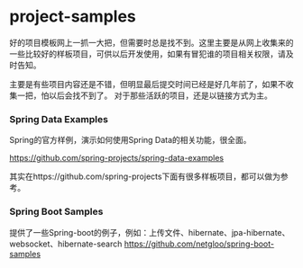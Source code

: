 # project-samples
好的项目模板网上一抓一大把，但需要时总是找不到。这里主要是从网上收集来的一些比较好的样板项目，可供以后开发使用，如果有冒犯谁的项目相关权限，请及时告知。

主要是有些项目内容还是不错，但明显最后提交时间已经是好几年前了，如果不收集一把，怕以后会找不到了。
对于那些活跃的项目，还是以链接方式为主。

### Spring Data Examples
Spring的官方样例，演示如何使用Spring Data的相关功能，很全面。

https://github.com/spring-projects/spring-data-examples

其实在https://github.com/spring-projects下面有很多样板项目，都可以做为参考。

### Spring Boot Samples
提供了一些Spring-boot的例子，例如：上传文件、hibernate、jpa-hibernate、websocket、hibernate-search
https://github.com/netgloo/spring-boot-samples

